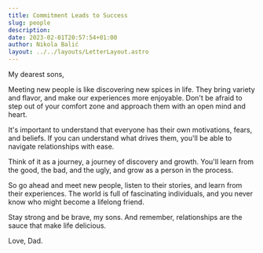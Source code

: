 ```yaml
---
title: Commitment Leads to Success
slug: people
description:
date: 2023-02-01T20:57:54+01:00
author: Nikola Balić
layout: ../../layouts/LetterLayout.astro
---
```


My dearest sons,

Meeting new people is like discovering new spices in life. They bring variety and flavor, and make our experiences more enjoyable. Don't be afraid to step out of your comfort zone and approach them with an open mind and heart.

It's important to understand that everyone has their own motivations, fears, and beliefs. If you can understand what drives them, you'll be able to navigate relationships with ease.

Think of it as a journey, a journey of discovery and growth. You'll learn from the good, the bad, and the ugly, and grow as a person in the process.

So go ahead and meet new people, listen to their stories, and learn from their experiences. The world is full of fascinating individuals, and you never know who might become a lifelong friend.

Stay strong and be brave, my sons. And remember, relationships are the sauce that make life delicious.

Love,
Dad. 
